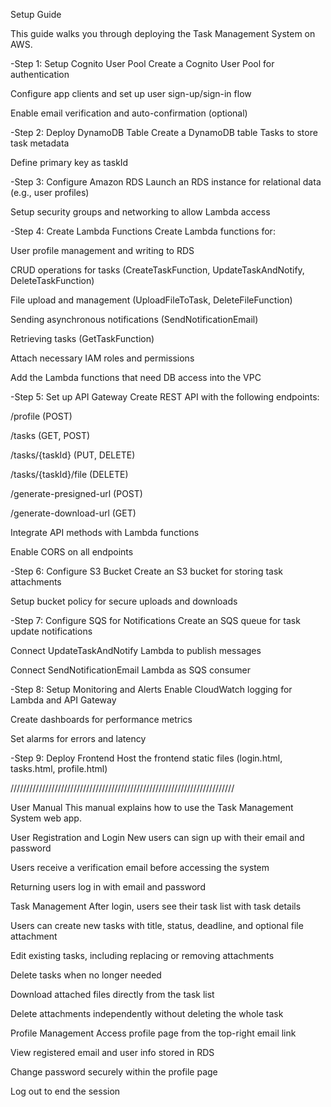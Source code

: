 Setup Guide


This guide walks you through deploying the Task Management System on AWS.

  -Step 1: Setup Cognito User Pool
Create a Cognito User Pool for authentication

Configure app clients and set up user sign-up/sign-in flow

Enable email verification and auto-confirmation (optional)

  -Step 2: Deploy DynamoDB Table
Create a DynamoDB table Tasks to store task metadata

Define primary key as taskId

  -Step 3: Configure Amazon RDS
Launch an RDS instance for relational data (e.g., user profiles)

Setup security groups and networking to allow Lambda access

  -Step 4: Create Lambda Functions
Create Lambda functions for:

User profile management and writing to RDS

CRUD operations for tasks (CreateTaskFunction, UpdateTaskAndNotify, DeleteTaskFunction)

File upload and management (UploadFileToTask, DeleteFileFunction)

Sending asynchronous notifications (SendNotificationEmail)

Retrieving tasks (GetTaskFunction)

Attach necessary IAM roles and permissions

Add the Lambda functions that need DB access into the VPC

  -Step 5: Set up API Gateway
Create REST API with the following endpoints:

/profile (POST)

/tasks (GET, POST)

/tasks/{taskId} (PUT, DELETE)

/tasks/{taskId}/file (DELETE)

/generate-presigned-url (POST)

/generate-download-url (GET)

Integrate API methods with Lambda functions

Enable CORS on all endpoints

  -Step 6: Configure S3 Bucket
Create an S3 bucket for storing task attachments

Setup bucket policy for secure uploads and downloads

  -Step 7: Configure SQS for Notifications
Create an SQS queue for task update notifications

Connect UpdateTaskAndNotify Lambda to publish messages

Connect SendNotificationEmail Lambda as SQS consumer

  -Step 8: Setup Monitoring and Alerts
Enable CloudWatch logging for Lambda and API Gateway

Create dashboards for performance metrics

Set alarms for errors and latency

  -Step 9: Deploy Frontend
Host the frontend static files (login.html, tasks.html, profile.html)

///////////////////////////////////////////////////////////////////////



User Manual
This manual explains how to use the Task Management System web app.


User Registration and Login
New users can sign up with their email and password

Users receive a verification email before accessing the system

Returning users log in with email and password

Task Management
After login, users see their task list with task details

Users can create new tasks with title, status, deadline, and optional file attachment

Edit existing tasks, including replacing or removing attachments

Delete tasks when no longer needed

Download attached files directly from the task list

Delete attachments independently without deleting the whole task

Profile Management
Access profile page from the top-right email link

View registered email and user info stored in RDS

Change password securely within the profile page

Log out to end the session

